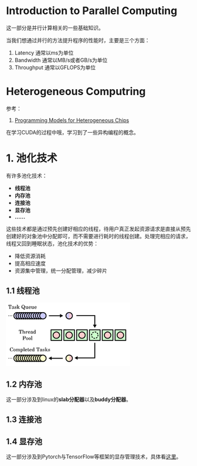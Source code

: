 # Introduction to Parallel Computing

这一部分是并行计算相关的一些基础知识。

当我们想通过并行的方法提升程序的性能时，主要是三个方面：

1. Latency 通常以ms为单位
2. Bandwidth 通常以MB/s或者GB/s为单位
3. Throughput 通常以GFLOPS为单位









# Heterogeneous Computring

参考：

1. [Programming Models for Heterogeneous Chips](https://www.slideshare.net/slideshow/programming-models-for-heterogeneous-chips/40911471#2)

在学习CUDA的过程中哦，学习到了一些异构编程的概念。

# 1. 池化技术

有许多池化技术：

- **线程池**
- **内存池**
- **连接池**
- **显存池**
- **......**

这些技术都是通过预先创建好相应的线程，待用户真正发起资源请求是直接从预先创建好的对象池中分配即可，而不需要进行耗时的线程创建。处理完相应的请求，线程又回到睡眠状态，池化技术的优势：

- 降低资源消耗
- 提高相应速度
- 资源集中管理，统一分配管理，减少碎片



## 1.1 线程池



<img src="assets/2560px-Thread_pool.svg.png" alt="undefined" style="zoom: 33%;" />



## 1.2 内存池

这一部分涉及到linux的**slab分配器**以及**buddy分配器**。



## 1.3 连接池



## 1.4 显存池

这一部分涉及到Pytorch与TensorFlow等框架的显存管理技术，具体看[这里]()。